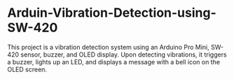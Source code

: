 # Arduin-Vibration-Detection-using-SW-420
This project is a vibration detection system using an Arduino Pro Mini, SW-420 sensor, buzzer, and OLED display. Upon detecting vibrations, it triggers a buzzer, lights up an LED, and displays a message with a bell icon on the OLED screen.
